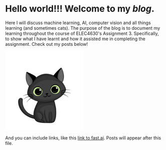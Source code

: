 # Hello world!!! Welcome to my *blog*.

Here I will discuss machine learning, AI, computer vision and all things learning (and sometimes cats).
The purpose of the blog is to document my learning throughout the course of ELEC4630's Assignment 3. Specifically, to show what I have learnt and how it assisted me in completing the assignment. 
Check out my posts below!

<img src="images/CuteCat.jpg" width="250" height="250">

And you can include links, like this [link to fast.ai](https://www.fast.ai). Posts will appear after this file. 


